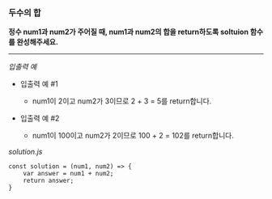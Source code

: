 ### 두수의 합

**정수 num1과 num2가 주어질 때, num1과 num2의 합을 return하도록 soltuion 함수를 완성해주세요.**

---

_입출력 예_

- 입출력 예 #1

  - num1이 2이고 num2가 3이므로 2 + 3 = 5를 return합니다.

- 입출력 예 #2

  - num1이 100이고 num2가 2이므로 100 + 2 = 102를 return합니다.

_solution.js_

```
const solution = (num1, num2) => {
    var answer = num1 + num2;
    return answer;
}
```
